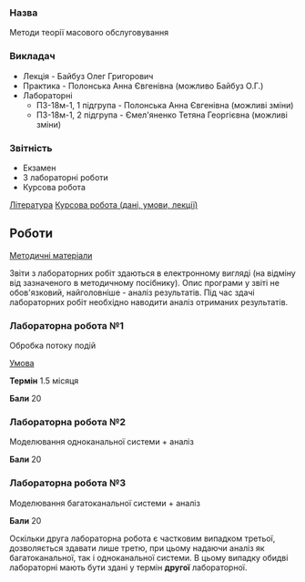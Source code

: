 ### Назва
Методи теорії масового обслуговування

### Викладач
 - Лекція - Байбуз Олег Григорович
 - Практика - Полонська Анна Євгенівна (можливо Байбуз О.Г.)
 - Лабораторні
   - ПЗ-18м-1, 1 підгрупа - Полонська Анна Євгенівна (можливі зміни)
   - ПЗ-18м-1, 2 підгрупа - Ємел'яненко Тетяна Георгієвна (можливі зміни)

### Звітність
 - Екзамен
 - 3 лабораторні роботи
 - Курсова робота

[Література](./literature/)
[Курсова робота (дані, умови, лекції)](./course)

## Роботи

[Методичні матеріали](./tmo.pdf)

Звіти з лабораторних робіт здаються в електронному вигляді (на відміну від зазначеного в методичному посібнику). Опис програми у звіті не обов'язковий, найголовніше - аналіз результатів. Під час здачі лабораторних робіт необхідно наводити аналіз отриманих результатів.

### Лабораторна робота №1
Обробка потоку подій

[Умова](./TMO_LAB1.DOC)

__Термін__ 1.5 місяця

__Бали__ 20

### Лабораторна робота №2
Моделювання одноканальної системи + аналіз

__Бали__ 20

### Лабораторна робота №3
Моделювання багатоканальної системи + аналіз

__Бали__ 20

Оскільки друга лабораторна робота є частковим випадком третьої, дозволяється здавати лише третю, при цьому надаючи аналіз як багатоканальної, так і одноканальної системи. В цьому випадку обидві лабораторні мають бути здані у термін **другої** лабораторної.

